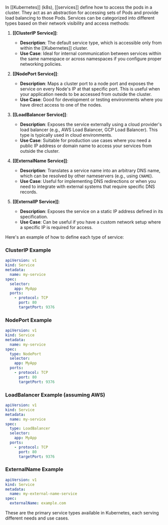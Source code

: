 In [[Kubernetes]] (k8s), [[services]] define how to access the pods in a cluster. They act as an abstraction for accessing sets of Pods and provide load balancing to those Pods. Services can be categorized into different types based on their network visibility and access methods:

1. **[[ClusterIP Service]]**:
   - **Description**: The default service type, which is accessible only from within the [[Kubernetes]] cluster.
   - **Use Case**: Ideal for internal communication between services within the same namespace or across namespaces if you configure proper networking policies.

2. **[[NodePort Service]]**:
   - **Description**: Maps a cluster port to a node port and exposes the service on every Node's IP at that specific port. This is useful when your application needs 
to be accessed from outside the cluster.
   - **Use Case**: Good for development or testing environments where you have 
direct access to one of the nodes.

3. **[[LoadBalancer Service]]**:
   - **Description**: Exposes the service externally using a cloud provider's load balancer (e.g., AWS Load Balancer, GCP Load Balancer). This type is typically used in cloud environments.
   - **Use Case**: Suitable for production use cases where you need a public IP 
address or domain name to access your services from outside the cluster.

4. **[[ExternalName Service]]**:
   - **Description**: Translates a service name into an arbitrary DNS name, which can be resolved by other nameservers (e.g., using `CNAME`).
   - **Use Case**: Useful for implementing DNS redirections or when you need to 
integrate with external systems that require specific DNS records.

5. **[[ExternalIP Service]]**:
   - **Description**: Exposes the service on a static IP address defined in its specification.
   - **Use Case**: Can be useful if you have a custom network setup where a specific IP is required for access.

Here's an example of how to define each type of service:

### ClusterIP Example
```yaml
apiVersion: v1
kind: Service
metadata:
  name: my-service
spec:
  selector:
    app: MyApp
  ports:
    - protocol: TCP
      port: 80
      targetPort: 9376
```

### NodePort Example
```yaml
apiVersion: v1
kind: Service
metadata:
  name: my-service
spec:
  type: NodePort
  selector:
    app: MyApp
  ports:
    - protocol: TCP
      port: 80
      targetPort: 9376
```

### LoadBalancer Example (assuming AWS)
```yaml
apiVersion: v1
kind: Service
metadata:
  name: my-service
spec:
  type: LoadBalancer
  selector:
    app: MyApp
  ports:
    - protocol: TCP
      port: 80
      targetPort: 9376
```

### ExternalName Example
```yaml
apiVersion: v1
kind: Service
metadata:
  name: my-external-name-service
spec:
  externalName: example.com
```

These are the primary service types available in Kubernetes, each serving different needs and use cases.